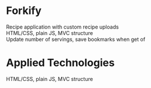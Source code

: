 # Forkify
Recipe application with custom recipe uploads\
HTML/CSS, plain JS, MVC structure\
Update number of servings, save bookmarks when get of

# Applied Technologies
HTML/CSS, plain JS, MVC structure
